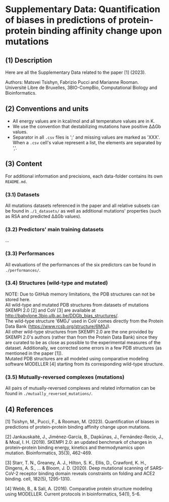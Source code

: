 
# Supplementary Data: Quantification of biases in predictions of protein-protein binding affinity change upon mutations


## (1) Description
Here are all the Supplementary Data related to the paper [1] (2023).

Authors: Matsvei Tsishyn, Fabrizio Pucci and Marianne Rooman.  
Université Libre de Bruxelles, 3BIO-CompBio, Computational Biology and Bioinformatics.


## (2) Conventions and units
- All energy values are in kcal/mol and all temperature values are in K.
- We use the convention that destabilizing mutations have positive ΔΔGb values.
- Separator in all `.csv` files is ';' and missing values are marked as 'XXX'. When a `.csv` cell's value represent a list, the elements are separated by ','.


## (3) Content
For additional information and precisions, each data-folder contains its own `README.md`.

### (3.1) Datasets
All mutations datasets referenced in the paper and all relative subsets can be found in `./1_datasets/` as well as additional mutations' properties (such as RSA and predicted ΔΔGb values).

### (3.2) Predictors' main training datasets
...

### (3.3) Performances
All evaluations of the performances of the six predictors can be found in `./performances/`.

### (3.4) Structures (wild-type and mutated)
NOTE: Due to GitHub memory limitations, the PDB structures can not be stored here.  
All wild-type and mutated PDB structures from datasets of mutations SKEMPI 2.0 [2] and CoV [3] are available at  http://babylone.3bio.ulb.ac.be/DDGb_bias_structures/.  
The wild-type structure '6M0J' used in CoV comes directly from the Protein Data Bank (https://www.rcsb.org/structure/6M0J).  
All other wild-type structures from SKEMPI 2.0 are the one provided by SKEMPI 2.0's authors (rather than from the Protein Data Bank) since they are curated to be as close as possible to the experimental measures of the dataset. Additionally, we corrected some errors in a few PDB structures (as mentioned in the paper [1]).  
Mutated PDB structures are all modeled using comparative modeling software MODELLER [4] starting from its corresponding wild-type structure.

### (3.5) Mutually-reversed complexes (mutations)
All pairs of mutually-reversed complexes and related information can be found in `./mutually_reversed_mutations/`.


## (4) References
  [1] Tsishyn, M., Pucci, F., & Rooman, M. (2023). Quantification of biases in predictions of protein-protein binding affinity change upon mutations.

  [2] Jankauskaitė, J., Jiménez-García, B., Dapkūnas, J., Fernández-Recio, J., & Moal, I. H. (2019). SKEMPI 2.0: an updated benchmark of changes in protein–protein binding energy, kinetics and thermodynamics upon mutation. Bioinformatics, 35(3), 462-469.

  [3] Starr, T. N., Greaney, A. J., Hilton, S. K., Ellis, D., Crawford, K. H., Dingens, A. S., ... & Bloom, J. D. (2020). Deep mutational scanning of SARS-CoV-2 receptor binding domain reveals constraints on folding and ACE2 binding. cell, 182(5), 1295-1310.

  [4] Webb, B., & Sali, A. (2016). Comparative protein structure modeling using MODELLER. Current protocols in bioinformatics, 54(1), 5-6.
